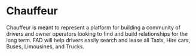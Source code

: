 Chauffeur
=========

Chauffeur is meant to represent a platform for building a community of drivers and owner operators looking to find and build relationships for the long term. FAD will help drivers easily search and lease all Taxis, Hire cars, Buses, Limousines, and Trucks.
